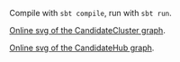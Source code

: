 Compile with `sbt compile`, run with `sbt run`.

[Online svg of the CandidateCluster graph](http://www.jonathanridenour.net/projects/candidate_cluster.html).

[Online svg of the CandidateHub graph](http://www.jonathanridenour.net/projects/candidate_hub.html).
